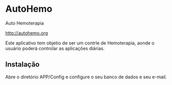 AutoHemo
========

Auto Hemoterapia

http://autohemo.org

Este aplicativo tem objetio de ser um contrle de Hemoterapia, aonde o usuário poderá controlar as aplicações diárias.

Instalação
------------
Abre o diretório APP/Config e configure o seu banco de dados e seu e-mail.
